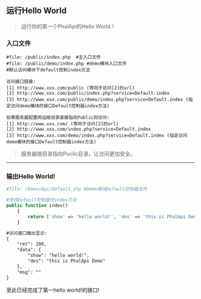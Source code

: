 ## 运行Hello World
> 运行你的第一个PhalApi的Hello World！

### 入口文件

    #file: /public/index.php  #主入口文件
    #file: /public/demo/index.php #demo模块入口文件
    #默认访问模块下default控制index方法
    
    访问接口链接:
    [1] http://www.xxx.com/public (等同于访问[2]的url)
    [2] http://www.xxx.com/public/index.php?service=Default.index
    [3] http://www.xxx.com/public/demo/index.php?service=Default.index (指定访问demo模块的接口Default控制器index方法)
    
    如果服务器配置网站根目录直接指向Public则访问:
    [1] http://www.xxx.com/ (等同于访问[2]的url)
    [2] http://www.xxx.com/index.php?service=Default.index
    [3] http://www.xxx.com/demo/index.php?service=Default.index (指定访问demo模块的接口Default控制器index方法)
> 服务器根目录指向Puclic目录，让访问更加安全。

---

### 输出Hello World!


```php
#file: /Demo/Api/Default.php #Demo模块Default控制器文件

#修改Default控制器中index方法
public function index()
    {
        return ['show' => 'hello world!', 'des' => 'this is PhalApi Demo'];
    }
```


```html
#访问接口输出显示:
{
    "ret": 200,
    "data": {
        "show": "hello world!",
        "des": "this is PhalApi Demo"
    },
    "msg": ""
}
```
至此已经完成了第一hello world!的接口!